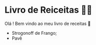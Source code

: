 # Livro de Reiceitas :man_cook:

Olá ! Bem vindo ao meu livro de receitas :wave:

- Strogonoff de Frango;
- Pavê